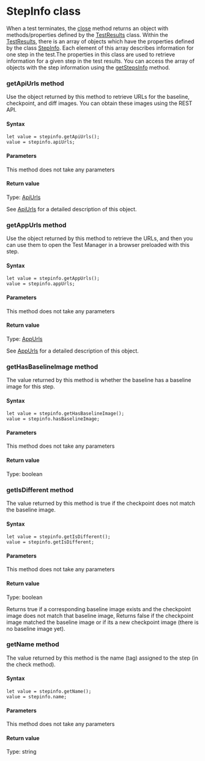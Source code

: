 # StepInfo class
When a test terminates, the [close](./eyes#close-method) method returns an object with methods/properties defined by the [TestResults](./testresults-method) class. Within the [TestResults](./testresults-method), there is an array of objects which have the properties defined by the class [StepInfo](#-method). Each element of this array describes information for one step in the test.The properties in this class are used to retrieve information for a given step in the test results.
You can access the array of objects with the step information using the [getStepsInfo](./testresults#getstepsinfo-method) method. 
### getApiUrls method
Use the object returned by this method to retrieve URLs for the baseline, checkpoint, and diff images. You can obtain these images using the REST API.

#### Syntax 
 ``` 
let value = stepinfo.getApiUrls();
value = stepinfo.apiUrls;
 ``` 

 #### Parameters 
This method does not take any parameters 
 
 #### Return value 
Type: [ApiUrls](./apiurls)

See [ApiUrls](./apiurls) for a detailed description of this object. 
### getAppUrls method
Use the object returned by this method to retrieve the URLs, and then you can use them to open the Test Manager in a browser preloaded with this step.

#### Syntax 
 ``` 
let value = stepinfo.getAppUrls();
value = stepinfo.appUrls;
 ``` 

 #### Parameters 
This method does not take any parameters 
 
 #### Return value 
Type: [AppUrls](./appurls)

See [AppUrls](./appurls) for a detailed description of this object. 
### getHasBaselineImage method
The value returned by this method is whether the baseline has a baseline image for this step.

#### Syntax 
 ``` 
let value = stepinfo.getHasBaselineImage();
value = stepinfo.hasBaselineImage;
 ``` 

 #### Parameters 
This method does not take any parameters 
 
 #### Return value 
Type: boolean 
### getIsDifferent method
The value returned by this method is true if the checkpoint does not match the baseline image.

#### Syntax 
 ``` 
let value = stepinfo.getIsDifferent();
value = stepinfo.getIsDifferent;
 ``` 

 #### Parameters 
This method does not take any parameters 
 
 #### Return value 
Type: boolean

Returns true if a corresponding baseline image exists and the checkpoint image does not match that baseline image, Returns false if the checkpoint image matched the baseline image or if its a new checkpoint image (there is no baseline image yet). 
### getName method
The value returned by this method is the name (tag) assigned to the step (in the check method).

#### Syntax 
 ``` 
let value = stepinfo.getName();
value = stepinfo.name;
 ``` 

 #### Parameters 
This method does not take any parameters 
 
 #### Return value 
Type: string